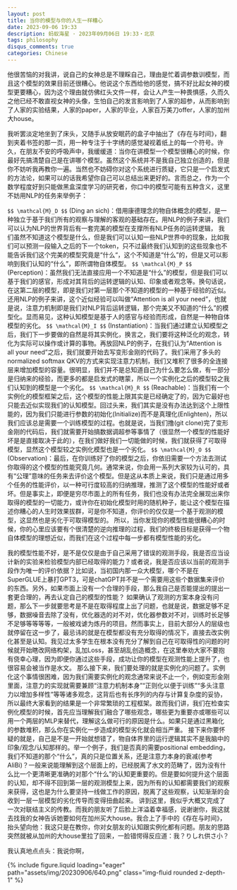 ```yaml
---
layout: post
title: 当你的模型与你的人生一样糟心
date: 2023-09-06 19:33
description: 蚂蚁海星 · 2023年09月06日 19:33・北京
tags: philosophy
disqus_comments: true
categories: Chinese
---
```


他很苦恼的对我讲，说自己的女神总是不理睬自己，理由是忙着调参数训模型，而且这个模型的效果目前还很糟心。他说这个东西给他的感觉，搞不好比起女神的模型更要糟心，因为这个理由就仿佛红头文件一样，会让人产生一种畏惧感，久而久之他已经不敢直视女神的头像，生怕自己的发言影响到了人家的超参，从而影响到了人家的实验结果，人家的paper，人家的毕业，人家百万美刀offer，人家的加州大house。

我听罢淡定地坐到了床头，又随手从放安眠药的盒子中抽出了《存在与时间》，翻到夹着书签的那一页，用一种专注于十字绣的感觉凝视着纸上的每一个符号。许久，在朋友不安的呼吸声中，我缓缓道：当你在讲模型一个模型很糟心的时候，你最好先搞清楚自己是在讲哪个模型。虽然这个系统并不是我自己独立创造的，但是你不妨听我再教你一遍。当然也不妨碍你对这个系统进行质疑，它只是一个启发式的方法论，如果可以的话我希望你自己可以总结出来更好的。言而总之，作为一个数学程度好到只能做黑盒深度学习的研究者，你口中的模型可能有五种含义，这里不妨用NLP的任务来举例子：

`$$ \mathcal{M}_D $$` (Ding an sich)：借用康德理念的物自体概念的模型，是一种独立于基于我们所有的观察与理解的客观的基础存在。用NLP的例子来讲，我们可以认为NLP的世界背后有一套完美的模型在支撑所有NLP任务的运转逻辑， 我们虽然不知道这个模型是什么，但是我们可以认知一些NLP世界中的现象，比如我们可以预测一段输入之后的下一个token，只不过最终我们认知到的这些现象也不能告诉我们这个完美的模型究竟是“什么“，这个不知道是“什么”的，但是又可以影响到我们认知的“什么”，即所谓物自体模型。
`$$ \mathcal{M}_P $$` (Perception)：虽然我们无法直接应用一个不知道是“什么”的模型，但是我们可以基于我们的感官，形成对其背后的运转逻辑的认知、印象或者观念等。换句话说，在这第二层的模型，即是我们对第一层那个不知道的模型的一种基于经验的近似。还用NLP的例子来讲，这个近似经验可以叫做“Attention is all your need”，也就是说，注意力机制即是我们对NLP背后运转逻辑，那个完美又不知道的“什么”的模型化。显而易见，这种认知模型是基于人的感官与经验而形成，自然是一种物自体模型的劣化。
`$$ \mathcal{M}_I $$` (Instantiation)：当我们通过建立认知模型之后，我们下一步要做的自然是将其实例化，换言之，我们要将这种泛化的观念，转化为实际可以操作或计算的事物。再放回NLP的例子，在我们认为“Attention is all your need”之后，我们就要开始去写变形金刚的代码了。我们采用了多头的normalized softmax QKV的方式来实现注意力机制，我们又堆积了很多的全连接层来增加模型的容量。很明显，我们并不是总知道自己为什么要怎么做，有一部分是归纳来的经验，而更多的都是启发式的瞎蒙，所以一个实例化之后的模型较之我们认知到的模型是一个劣化。
`$$ \mathcal{M}_R $$` (Reachable)：当我们有一个实例化的模型框架之后，这个模型的性能上限其实是已经确定了的，因为它最好也只能去近似实现我们的认知模型。回过头来，我们其实是没有办法达到这个上限性能的，因为我们只能进行参数的初始化(Initialize)而不是真理化(Enlighten)，所以我们应该总是需要一个训练模型的过程。也就是说，当我们撸(git clone)完了变形金刚的代码后，我们就需要开始搞数据调超参等事情了（很显然一个模型的性能好坏是是直接取决于此的），在我们做好我们一切能做的时候，我们就获得了可取得模型，显然这个模型较之实例化模型也是一个劣化。
`$$ \mathcal{M}_O $$` (Observation)：最后，在你训练好了你的模型之后，你依旧需要一个方法去测试你取得的这个模型的性能究竟几何。通常来说，你会用一系列大家较为认可的，具有“公理”意味的任务来去评价这个模型。但是这从本质上来说，我们只是通过用多个任务的性能评价，以一种可行度较高的归纳推理，推测了这个模型的性能好或者坏。但是事实上，即便是穷尽市面上的所有任务，我们也没有办法完全展现出来你取得的模型的一切能力，或许你在初始化模型时用的随机种子，能让这个模型在描述你糟心的人生时效果拔群，可是你不知道，你评价的仅仅是一个基于观测的模型，这显然也是劣化于可取得模型的。
所以，当你发现你的模型性能很糟心的时候，你的心里应该要有个很清楚的逆向推理的过程，我们的终极目标是获得一个物自体模型的理想近似，而我们在这个过程中每一步都有模型性能的劣化。

我的模型性能不好，是不是仅仅是由于自己采用了错误的观测手段，我是否应当设计新的实验来检验模型内部已经取得的能力？或者说，我是否应该以当前的观测手段作为唯一的评价依据？比如说，当初国内那一众大模型，哪个不是在SuperGLUE上暴打GPT3，可是chatGPT并不是一个需要用这些个数据集来评价的东西。另外，如果市面上没有一个合理的手段，那么我自己是否能提出的提出一套更合理的，再去认定自己的模型的性能？
如果确认了观测的方案本身没有问题，那么下一步就要思考是不是在取得程度上出了问题，也就是说，数据足够不足够，数据噪音去除了没有，优化器选的对不对，优化器参数对不对，训练时长足够不足够等等等等，一般被戏谑为炼丹的项目。然而事实上，目前大部分人的层级也就停留在这一步了，最忌讳的就是在模型都没有充分取得的情况下，直接去改实例化甚至是认知。我见过太多学生在根本没有充分了解到自己在可取得性的问题的时候就开始瞎改网络构架，乱加Loss，甚至胡乱创造概念，在这里奉劝大家不要抱有侥幸心理，因为即便你通过这些手段，成功让你的模型在观测性能上提升了，也很容易会被当作是水文。
那么接下来，我们要处理的就是实例化的问题了。实例化这个事情很困难，因为我们需要实例化的观念通常来说不止一个，例如变形金刚里面，注意力的实现就需要兼顾“注意力机制本身”“正则化以便于训练”“多头注意力以增加多样性”等等诸多观念，这背后也有长序列的内存与计算复杂度的妥协，所以最终大家看到的结果是一个非常繁琐的工程框架。故而我们讲，我们在检查实例化模型的时候，首先应当理解我们融合了哪些观念，哪些更为重要亦或哪些可以用一个两层的MLP来替代，理解这么做可行的原因是什么。如果只是通过黑箱化的参数堆积，那么你在实例化一步造成的模型劣化就会相当严重。
接下来你要怀疑的就是，自己是不是一开始就想错了，物自体界里的运行逻辑其实不是我脑中的印象/观念/认知那样的。举一个例子，我们是否真的需要positional embedding，我们不知道的那个“什么”，真的只是位置关系，还是注意力本身的衰减(参考AliBi)？一般来说能理解到这个层面上的，已经脱离了水文的范畴了，因为没有什么比一个更清晰更准确的对那个“什么”的认知更重要的。但是要如何提升这个层面的认知，却不得不回到第一层的观测模型上来，因为所有的认知都需要我们的观察来获得，这也是为什么要坚持一线做工作的原因，脱离了这些观察，认知渐渐的会收到一层一层模型的劣化传导而变得扭曲起来。
讲到这里，我似乎大概又完成了一次对联结主义的传教。而我的朋友听了后脸上洋溢着幸福感，说谢谢你，我这就去找我的女神告诉她要如何在加州买大house。我合上了手中的《存在与时间》，抬头望向他：我这只是在教你，你对女朋友的认知跟实例化都有问题。朋友的思路突然就被从加州的大house里拉了回来，一脸错愕得反应道：我？りしれ供さ小？

我认真地点点头：我说你啊，

{% include figure.liquid loading="eager" path="assets/img/20230906/640.png" class="img-fluid rounded z-depth-1" %}